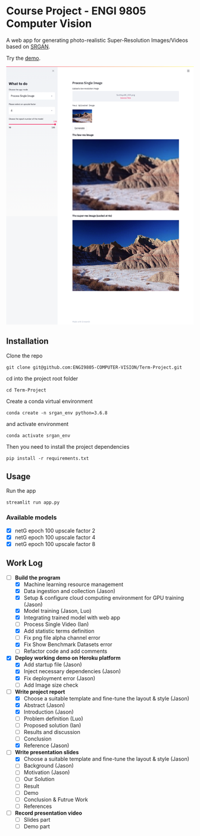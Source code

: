 # Course Project - ENGI 9805 Computer Vision 
A web app for generating photo-realistic Super-Resolution Images/Videos based on [SRGAN](https://arxiv.org/abs/1609.04802).

Try the [demo](https://srgan.herokuapp.com/).

![screenshot](asset/screenshot.png "Screenshot")


## Installation

Clone the repo

```
git clone git@github.com:ENGI9805-COMPUTER-VISION/Term-Project.git
```

cd into the project root folder
```
cd Term-Project
```

Create a conda virtual environment

```
conda create -n srgan_env python=3.6.8
```

and activate environment

```
conda activate srgan_env
```

Then you need to install the project dependencies

```
pip install -r requirements.txt
```

## Usage

Run the app
```
streamlit run app.py
```

### Available models

- [x] netG epoch 100 upscale factor 2
- [x] netG epoch 100 upscale factor 4
- [x] netG epoch 100 upscale factor 8

## Work Log

- [ ] **Build the program**
    - [x] Machine learning resource management
    - [x] Data ingestion and collection (Jason)
    - [x] Setup & configure cloud computing environment for GPU training (Jason)
    - [x] Model training (Jason, Luo)
    - [x] Integrating trained model with web app
    - [ ] Process Single Video (Ian)
    - [x] Add statistic terms definition
    - [ ] Fix png file alpha channel error
    - [x] Fix Show Benchmark Datasets error
    - [ ] Refactor code and add comments
- [x] **Deploy working demo on Heroku platform**
    - [x] Add startup file (Jason)
    - [x] Inject necessary dependencies (Jason)
    - [x] Fix deployment error (Jason)
    - [ ] Add Image size check
- [ ] **Write project report**
    - [x] Choose a suitable template and fine-tune the layout & style (Jason)
    - [x] Abstract (Jason)
    - [x] Introduction (Jason)
    - [ ] Problem definition (Luo)
    - [ ] Proposed solution (Ian)
    - [ ] Results and discussion
    - [ ] Conclusion
    - [x] Reference (Jason)
- [ ] **Write presentation slides**
    - [x] Choose a suitable template and fine-tune the layout & style (Jason)
    - [ ] Background (Jason)
    - [ ] Motivation (Jason)
    - [ ] Our Solution
    - [ ] Result
    - [ ] Demo
    - [ ] Conclusion & Futrue Work
    - [ ] References
- [ ] **Record presentation video**
    - [ ] Slides part
    - [ ] Demo part
